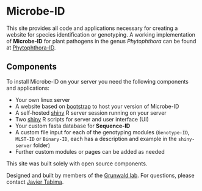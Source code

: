 Microbe-ID
===============

This site provides all code and applications necessary for creating a website for species identification or genotyping. A working implementation of **Microbe-ID** for plant pathogens in the genus *Phytophthora* can be found at [Phytophthora-ID](http://phytophthora-id.org).  

Components
------

To install Microbe-ID on your server you need the following components and applications:

- Your own linux server
- A website based on [bootstrap](http://getbootstrap.com) to host your version of Microbe-ID
- A self-hosted [shiny](http://www.rstudio.com/shiny/) R server session running on your server
- Two [shiny](http://www.rstudio.com/shiny/) R scripts for server and user interface (UI)
- Your custom fasta database for **Sequence-ID**
- A custom file input for each of the genotyping modules (`Genotype-ID`, `MLST-ID` or `Binary-ID`, each has a description and example in the `shiny-server` folder)
- Further custom modules or pages can be added as needed

This site was built solely with open source components.

Designed and built by members of the [Grunwald lab](http://grunwaldlab.cgrb.oregonstate.edu). For questions, please contact [Javier Tabima](caifaz01@gmail.com).
